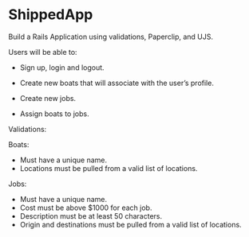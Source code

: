 # ShippedApp

Build a Rails Application using validations, Paperclip, and UJS.

Users will be able to:

* Sign up, login and logout.

* Create new boats that will associate with the user’s profile.

* Create new jobs.

* Assign boats to jobs.

Validations:

Boats: 

* Must have a unique name.
* Locations must be pulled from a valid list of locations.

Jobs:

* Must have a unique name.
* Cost must be above $1000 for each job.
* Description must be at least 50 characters.
* Origin and destinations must be pulled from a valid list of locations.

